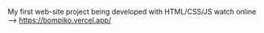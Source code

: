 My first web-site project being developed with HTML/CSS/JS
watch online --> https://bompiko.vercel.app/
